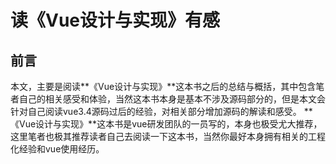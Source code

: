 # 读《Vue设计与实现》有感
## 前言
本文，主要是阅读**《Vue设计与实现》**这本书之后的总结与概括，其中包含笔者自己的相关感受和体验，当然这本书本身是基本不涉及源码部分的，但是本文会针对自己阅读vue3.4源码过后的经验，对相关部分增加源码的解读和感受。
**《Vue设计与实现》**这本书是vue研发团队的一员写的，本身也极受尤大推荐，这里笔者也极其推荐读者自己去阅读一下这本书，当然你最好本身拥有相关的工程化经验和vue使用经历。